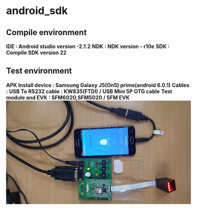 # android_sdk

##	Compile environment
**IDE : Android studio version -2.1.2**
**NDK : NDK version - r10e**
**SDK : Compile SDK version 22**
##	Test environment
**APK Install device : Samsung Galaxy J5(On5) prime(android 6.0.1)**
**Cables :  USB To RS232 cable : KW835(FTDI) / USB Mini 5P OTG cable**
**Test module and EVK : SFM6020,SFM5020 / SFM EVK**
![](working_application.png)